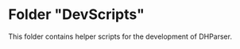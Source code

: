 Folder "DevScripts"
===================

This folder contains helper scripts for the
development of DHParser.
